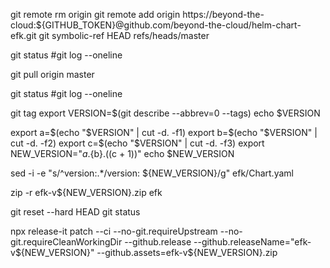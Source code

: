 git remote rm origin
git remote add origin https://beyond-the-cloud:${GITHUB_TOKEN}@github.com/beyond-the-cloud/helm-chart-efk.git
git symbolic-ref HEAD refs/heads/master

git status
#git log --oneline

git pull origin master

git status
#git log --oneline

git tag
export VERSION=$(git describe --abbrev=0 --tags)
echo $VERSION

export a=$(echo "$VERSION" | cut -d. -f1)
export b=$(echo "$VERSION" | cut -d. -f2)
export c=$(echo "$VERSION" | cut -d. -f3)
export NEW_VERSION="${a}.${b}.$(($c + 1))"
echo $NEW_VERSION

sed -i -e "s/^version:.*/version: ${NEW_VERSION}/g" efk/Chart.yaml

zip -r efk-v${NEW_VERSION}.zip efk

git reset --hard HEAD
git status

npx release-it patch --ci --no-git.requireUpstream --no-git.requireCleanWorkingDir --github.release --github.releaseName="efk-v${NEW_VERSION}" --github.assets=efk-v${NEW_VERSION}.zip
